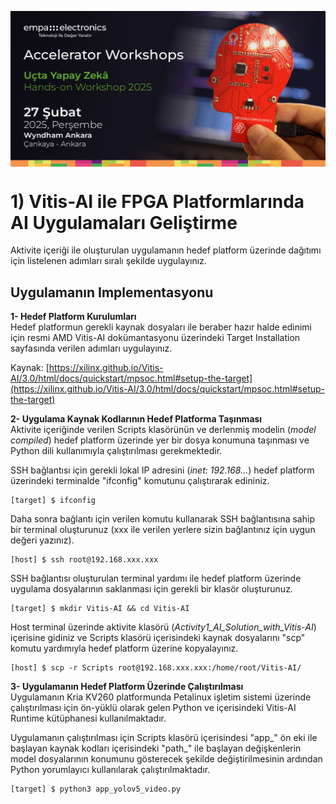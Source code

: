 <p align="center">
    <img src="./Additionals/Empa-Workshops-Template-Banner2.png" alt="Accelerator Workshops" 
    style="display: block; margin: 0 auto"/>
</p>

# 1) Vitis-AI ile FPGA Platformlarında AI Uygulamaları Geliştirme

Aktivite içeriği ile oluşturulan uygulamanın hedef platform üzerinde dağıtımı için listelenen adımları sıralı şekilde uygulayınız.

## Uygulamanın Implementasyonu

**1- Hedef Platform Kurulumları**  
Hedef platformun gerekli kaynak dosyaları ile beraber hazır halde edinimi için resmi AMD Vitis-AI dokümantasyonu üzerindeki Target Installation sayfasında verilen adımları uygulayınız.

Kaynak: [https://xilinx.github.io/Vitis-AI/3.0/html/docs/quickstart/mpsoc.html#setup-the-target](https://xilinx.github.io/Vitis-AI/3.0/html/docs/quickstart/mpsoc.html#setup-the-target)

**2- Uygulama Kaynak Kodlarının Hedef Platforma Taşınması**  
Aktivite içeriğinde verilen Scripts klasörünün ve derlenmiş modelin (_model compiled_) hedef platform üzerinde yer bir dosya konumuna taşınması ve Python dili kullanımıyla çalıştırılması gerekmektedir. 

SSH bağlantısı için gerekli lokal IP adresini (_inet: 192.168..._) hedef platform üzerindeki terminalde "ifconfig" komutunu çalıştırarak edininiz. 
```
[target] $ ifconfig
```

Daha sonra bağlantı için verilen komutu kullanarak SSH bağlantısına sahip bir terminal oluşturunuz (xxx ile verilen yerlere sizin bağlantınız için uygun değeri yazınız).
```
[host] $ ssh root@192.168.xxx.xxx
```

SSH bağlantısı oluşturulan terminal yardımı ile hedef platform üzerinde uygulama dosyalarının saklanması için gerekli bir klasör oluşturunuz.
```
[target] $ mkdir Vitis-AI && cd Vitis-AI
```
Host terminal üzerinde aktivite klasörü (_Activity1_AI_Solution_with_Vitis-AI_) içerisine gidiniz ve Scripts klasörü içerisindeki kaynak dosyalarını "scp" komutu yardımıyla hedef platform üzerine kopyalayınız.
```
[host] $ scp -r Scripts root@192.168.xxx.xxx:/home/root/Vitis-AI/
```

**3- Uygulamanın Hedef Platform Üzerinde Çalıştırılması**  
Uygulamanın Kria KV260 platformunda Petalinux işletim sistemi üzerinde çalıştırılması için ön-yüklü olarak gelen Python ve içerisindeki Vitis-AI Runtime kütüphanesi kullanılmaktadır.

Uygulamanın çalıştırılması için Scripts klasörü içerisindesi "app_" ön eki ile başlayan kaynak kodları içerisindeki "path_" ile başlayan değişkenlerin model dosyalarının konumunu gösterecek şekilde değiştirilmesinin ardından Python yorumlayıcı kullanılarak çalıştırılmaktadır.
```
[target] $ python3 app_yolov5_video.py
```
